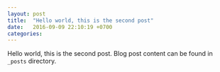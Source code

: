 ```yaml
---
layout: post
title:  "Hello world, this is the second post"
date:   2016-09-09 22:10:19 +0700
categories:
---
```

Hello world, this is the second post. Blog post content can be found in `_posts` directory.
